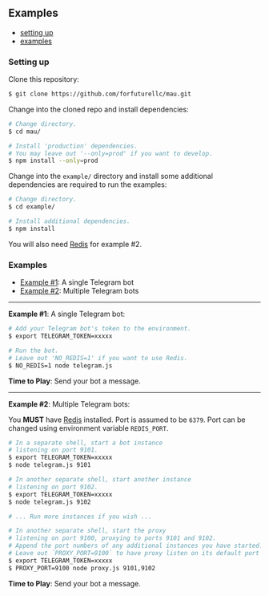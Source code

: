 ## Examples

* [setting up](#setting-up)
* [examples](#examples)


<a name="setting-up"></a>
### Setting up

Clone this repository:

```bash
$ git clone https://github.com/forfuturellc/mau.git
```

Change into the cloned repo and install dependencies:

```bash
# Change directory.
$ cd mau/

# Install 'production' dependencies.
# You may leave out '--only=prod' if you want to develop.
$ npm install --only=prod
```

Change into the `example/` directory and install some
additional dependencies are required to run the examples:

```bash
# Change directory.
$ cd example/

# Install additional dependencies.
$ npm install
```

You will also need [Redis][redis] for example #2.


<a name="examples"></a>
### Examples

* [Example #1](#example-1): A single Telegram bot
* [Example #2](#example-2): Multiple Telegram bots


---

<a name="example-1"></a>
**Example #1**: A single Telegram bot:

```bash
# Add your Telegram bot's token to the environment.
$ export TELEGRAM_TOKEN=xxxxx

# Run the bot.
# Leave out 'NO_REDIS=1' if you want to use Redis.
$ NO_REDIS=1 node telegram.js
```

**Time to Play**: Send your bot a message.


---

<a name="example-2"></a>
**Example #2**: Multiple Telegram bots:

You **MUST** have [Redis][redis] installed. Port is assumed
to be `6379`. Port can be changed using environment variable
`REDIS_PORT`.

```bash
# In a separate shell, start a bot instance
# listening on port 9101.
$ export TELEGRAM_TOKEN=xxxxx
$ node telegram.js 9101

# In another separate shell, start another instance
# listening on port 9102.
$ export TELEGRAM_TOKEN=xxxxx
$ node telegram.js 9102

# ... Run more instances if you wish ...

# In another separate shell, start the proxy
# listening on port 9100, proxying to ports 9101 and 9102.
# Append the port numbers of any additional instances you have started. Mind the commas.
# Leave out `PROXY_PORT=9100` to have proxy listen on its default port i.e. 9100.
$ export TELEGRAM_TOKEN=xxxxx
$ PROXY_PORT=9100 node proxy.js 9101,9102
```

**Time to Play**: Send your bot a message.


[redis]: https://redis.io

